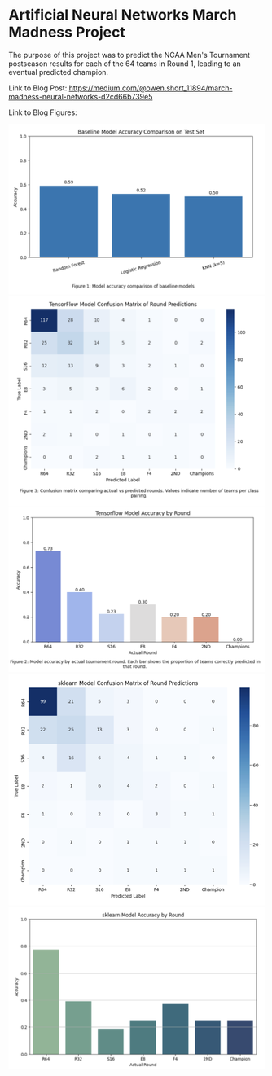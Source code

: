 # Artificial Neural Networks March Madness Project
The purpose of this project was to predict the NCAA Men's Tournament postseason results for each of the 64 teams in Round 1, leading to an eventual predicted champion.

Link to Blog Post: https://medium.com/@owen.short_11894/march-madness-neural-networks-d2cd66b739e5

Link to Blog Figures: 

[![Baseline Accuracy](blog_figures/Baseline_Accuracy.png)](https://github.com/willtaggard/ANN-Final-Project-March-Madness-Neural-Networks/blob/main/Final_Neural_Network_Models.ipynb#L)
[![Tensorflow Confusion Matrix](blog_figures/Tensorflow_Confusion_Matrix.png)](https://github.com/willtaggard/ANN-Final-Project-March-Madness-Neural-Networks/blob/main/Final_Neural_Network_Models.ipynb#L)
[![Tensorflow Model Accuracy](blog_figures/Tensorflow_Model_Accuracy.png)](https://github.com/willtaggard/ANN-Final-Project-March-Madness-Neural-Networks/blob/main/Final_Neural_Network_Models.ipynb#L)
[![sklearn Confusion Matrix](blog_figures/sklearn_Confusion_Matrix.png)](https://github.com/willtaggard/ANN-Final-Project-March-Madness-Neural-Networks/blob/main/Final_Neural_Network_Models.ipynb#L)
[![sklearn Model Accuracy](blog_figures/sklearn_Model_Accuracy.png)](https://github.com/willtaggard/ANN-Final-Project-March-Madness-Neural-Networks/blob/main/Final_Neural_Network_Models.ipynb#L)

